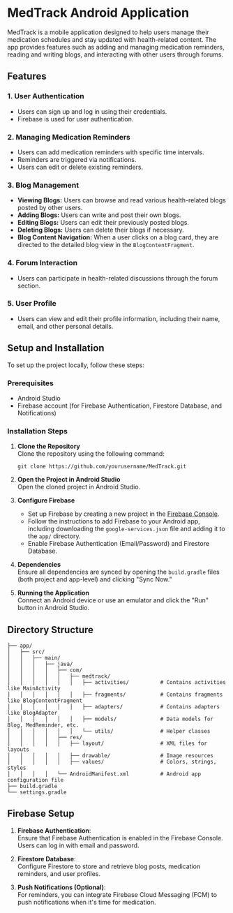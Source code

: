  

# MedTrack Android Application

MedTrack is a mobile application designed to help users manage their medication schedules and stay updated with health-related content. The app provides features such as adding and managing medication reminders, reading and writing blogs, and interacting with other users through forums.

## Features

### 1. **User Authentication**
   - Users can sign up and log in using their credentials.
   - Firebase is used for user authentication.

### 2. **Managing Medication Reminders**
   - Users can add medication reminders with specific time intervals.
   - Reminders are triggered via notifications.
   - Users can edit or delete existing reminders.

### 3. **Blog Management**
   - **Viewing Blogs:** Users can browse and read various health-related blogs posted by other users.
   - **Adding Blogs:** Users can write and post their own blogs.
   - **Editing Blogs:** Users can edit their previously posted blogs.
   - **Deleting Blogs:** Users can delete their blogs if necessary.
   - **Blog Content Navigation:** When a user clicks on a blog card, they are directed to the detailed blog view in the `BlogContentFragment`.

### 4. **Forum Interaction**
   - Users can participate in health-related discussions through the forum section.

### 5. **User Profile**
   - Users can view and edit their profile information, including their name, email, and other personal details.

## Setup and Installation

To set up the project locally, follow these steps:

### Prerequisites

- Android Studio
- Firebase account (for Firebase Authentication, Firestore Database, and Notifications)

### Installation Steps

1. **Clone the Repository**  
   Clone the repository using the following command:
   ```
   git clone https://github.com/yourusername/MedTrack.git
   ```

2. **Open the Project in Android Studio**  
   Open the cloned project in Android Studio.

3. **Configure Firebase**  
   - Set up Firebase by creating a new project in the [Firebase Console](https://console.firebase.google.com/).
   - Follow the instructions to add Firebase to your Android app, including downloading the `google-services.json` file and adding it to the `app/` directory.
   - Enable Firebase Authentication (Email/Password) and Firestore Database.

4. **Dependencies**  
   Ensure all dependencies are synced by opening the `build.gradle` files (both project and app-level) and clicking "Sync Now."

5. **Running the Application**  
   Connect an Android device or use an emulator and click the "Run" button in Android Studio.

## Directory Structure

```
├── app/
│   ├── src/
│   │   ├── main/
│   │   │   ├── java/
│   │   │   │   ├── com/
│   │   │   │   │   ├── medtrack/
│   │   │   │   │   │   ├── activities/          # Contains activities like MainActivity
│   │   │   │   │   │   ├── fragments/           # Contains fragments like BlogContentFragment
│   │   │   │   │   │   ├── adapters/            # Contains adapters like BlogAdapter
│   │   │   │   │   │   ├── models/              # Data models for Blog, MedReminder, etc.
│   │   │   │   │   │   └── utils/               # Helper classes
│   │   │   │   ├── res/
│   │   │   │   │   ├── layout/                  # XML files for layouts
│   │   │   │   │   ├── drawable/                # Image resources
│   │   │   │   │   ├── values/                  # Colors, strings, styles
│   │   │   │   └── AndroidManifest.xml          # Android app configuration file
├── build.gradle
└── settings.gradle
```

## Firebase Setup

1. **Firebase Authentication**:  
   Ensure that Firebase Authentication is enabled in the Firebase Console. Users can log in with email and password.

2. **Firestore Database**:  
   Configure Firestore to store and retrieve blog posts, medication reminders, and user profiles.

3. **Push Notifications (Optional)**:  
   For reminders, you can integrate Firebase Cloud Messaging (FCM) to push notifications when it's time for medication.

 

 

